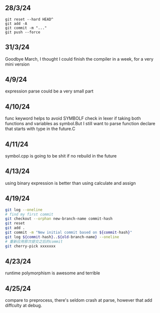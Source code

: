 ## 28/3/24
```
git reset --hard HEAD^
git add -A
git commit -m "..."
git push --force
```
## 31/3/24
Goodbye March, I thought I could finish the compiler in a week, for a very mini version

## 4/9/24
expression parse could be a very small part

## 4/10/24
func keyword helps to avoid SYMBOLF check in lexer if taking both functions and variables as symbol.But I still want to parse function declare that starts with type in the future.C

## 4/11/24
symbol.cpp is going to be shit if no rebuild in the future

## 4/13/24
using binary expression is better than using calculate and assign

## 4/19/24
```bash
git log --oneline
# find my first commit
git checkout --orphan new-branch-name commit-hash
git reset
git add .
git commit -m "New initial commit based on ${commit-hash}"
git log ${commit-hash}..${old-branch-name} --oneline
# 重新应用那次提交之后的commit
git cherry-pick xxxxxxx
```

## 4/23/24
runtime polymorphism is awesome and terrible

## 4/25/24
compare to preprocess, there's seldom crash at parse, however that add diffculty at debug.